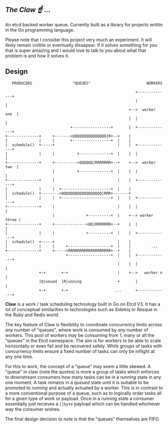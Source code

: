 _The Claw :point_up: ..._
--------

An etcd backed worker queue. Currently built as a library for projects writtin in the Go programming language.

Please note that I consider this project very much an experiment. It will likely remain volitile or eventually dissapear. If it solves something for you that is super amazing and I would love to talk to you about what that problem is and how it solves it.

## Design

```
   PRODUCERS                  "QUEUES"                         WORKERS

                                                          +--------------+
                                                          |              |
                                                       +-->  worker one  |
                                                       |  |              |
                             +-----------------+       |  +--------------+
+--------------+     +------->QQQQQQQQQQQQQQQ|R+--+    |
|              |     |       +-----------------+  |    |
|  schedule()  +-----+                            |    |  +--------------+
|              |     |          +--------------+  |    |  |              |
+--------------+     +---------->QQQQQQ|RRRRRRR+--+    +-->  worker two  |
                     |          +--------------+  |    |  |              |
+--------------+     |                            |    |  +--------------+
|              |     |  +----------------------+  |    |
|  schedule()  +-------->QQQQQQQQQQQQQQQQQQ|RRR+-------+
|              |     |  +----------------------+  |    |  +--------------+
+--------------+     |                            |    |  |              |
                     |              +----------+  |    +--> worker three |
+--------------+     +-------------->QQ|RRRRRRR+--+    |  |              |
|              |     |              +----------+  |    |  +--------------+
|  schedule()  +-----+                            |    |
|              |     |     +-------------------+  |    |         ...
+--------------+     +----->RRRRRRRRRRRRRRRRRRR+--+    |
                           +-------------------+  |    |  +--------------+
                                                  |    |  |              |
               +-+       +-+                      |    +-->   worker n   |
               |Q|ueued  |R|unning                +       |              |
               +-+       +-+                     ...      +--------------+
```

**Claw** is a work / task scheduling technology built in Go on Etcd V3. It has a lot of conceptual similarities to technologies such as Sidekiq or Resque in the Ruby and Redis world.

The key feature of Claw is flexibility to coordinate concurrency limits across _any_ number of "queues", where work is consumed by _any_ number of workers. This pool of workers may be consuming from 1, many or all the "queues" in the Etcd namespace. The aim is for workers to be able to scale horizontally or even fail and be recovered safely. While groups of tasks with concurrency limits ensure a fixed number of tasks can only be inflight at any one time.

For this to work, the concept of a "queue" may seem a little skewed. A "queue" in claw (note the quotes) is more a group of tasks which enforces to downstream consumers how many tasks can be in a _running_ state in any one moment. A task remains in a _queued_ state until it is suitable to be promoted to _running_ and actually actuated by a worker. This is in contrast to a more conventional purpose of a queue, such as to logically order tasks all for a given type of work or payload. Once in a _running_ state a consumer essentially just recieves a `[]byte` payload which can be handled whichever way the consumer wishes.

The final design decision to note is that the "queues" themselves are FIFO.
